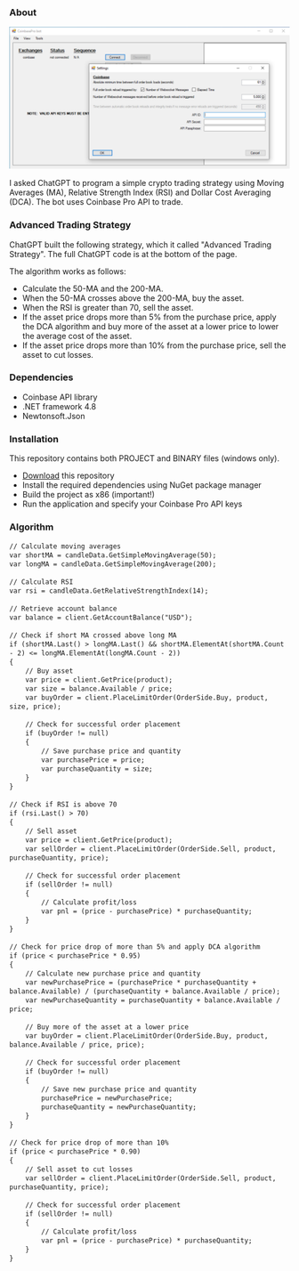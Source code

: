 ### About
![alt text](https://github.com/Zhang8081/chatgpt-coinbase-trading-bot/blob/main/main.png?raw=true)

I asked ChatGPT to program a simple crypto trading strategy using Moving Averages (MA), Relative Strength Index (RSI) and Dollar Cost Averaging (DCA). The bot uses Coinbase Pro API to trade.

### Advanced Trading Strategy
ChatGPT built the following strategy, which it called "Advanced Trading Strategy". The full ChatGPT code is at the bottom of the page.

The algorithm works as follows:
- Calculate the 50-MA and the 200-MA.
- When the 50-MA crosses above the 200-MA, buy the asset.
- When the RSI is greater than 70, sell the asset.
- If the asset price drops more than 5% from the purchase price, apply the DCA algorithm and buy more of the asset at a lower price to lower the average cost of the asset.
- If the asset price drops more than 10% from the purchase price, sell the asset to cut losses.

### Dependencies
- Coinbase API library
- .NET framework 4.8
- Newtonsoft.Json

### Installation
This repository contains both PROJECT and BINARY files (windows only).
- [Download](https://github.com/Zhang8081/chatgpt-coinbase-trading-bot/archive/refs/heads/main.zip) this repository
- Install the required dependencies using NuGet package manager
- Build the project as x86 (important!)
- Run the application and specify your Coinbase Pro API keys

### Algorithm
```
// Calculate moving averages
var shortMA = candleData.GetSimpleMovingAverage(50);
var longMA = candleData.GetSimpleMovingAverage(200);

// Calculate RSI
var rsi = candleData.GetRelativeStrengthIndex(14);

// Retrieve account balance
var balance = client.GetAccountBalance("USD");

// Check if short MA crossed above long MA
if (shortMA.Last() > longMA.Last() && shortMA.ElementAt(shortMA.Count - 2) <= longMA.ElementAt(longMA.Count - 2))
{
    // Buy asset
    var price = client.GetPrice(product);
    var size = balance.Available / price;
    var buyOrder = client.PlaceLimitOrder(OrderSide.Buy, product, size, price);

    // Check for successful order placement
    if (buyOrder != null)
    {
        // Save purchase price and quantity
        var purchasePrice = price;
        var purchaseQuantity = size;
    }
}

// Check if RSI is above 70
if (rsi.Last() > 70)
{
    // Sell asset
    var price = client.GetPrice(product);
    var sellOrder = client.PlaceLimitOrder(OrderSide.Sell, product, purchaseQuantity, price);

    // Check for successful order placement
    if (sellOrder != null)
    {
        // Calculate profit/loss
        var pnl = (price - purchasePrice) * purchaseQuantity;
    }
}

// Check for price drop of more than 5% and apply DCA algorithm
if (price < purchasePrice * 0.95)
{
    // Calculate new purchase price and quantity
    var newPurchasePrice = (purchasePrice * purchaseQuantity + balance.Available) / (purchaseQuantity + balance.Available / price);
    var newPurchaseQuantity = purchaseQuantity + balance.Available / price;

    // Buy more of the asset at a lower price
    var buyOrder = client.PlaceLimitOrder(OrderSide.Buy, product, balance.Available / price, price);

    // Check for successful order placement
    if (buyOrder != null)
    {
        // Save new purchase price and quantity
        purchasePrice = newPurchasePrice;
        purchaseQuantity = newPurchaseQuantity;
    }
}

// Check for price drop of more than 10%
if (price < purchasePrice * 0.90)
{
    // Sell asset to cut losses
    var sellOrder = client.PlaceLimitOrder(OrderSide.Sell, product, purchaseQuantity, price);

    // Check for successful order placement
    if (sellOrder != null)
    {
        // Calculate profit/loss
        var pnl = (price - purchasePrice) * purchaseQuantity;
    }
}
```
